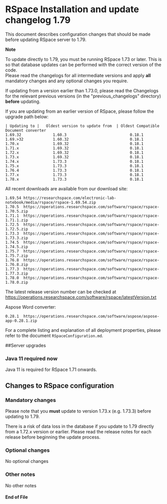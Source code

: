 RSpace Installation and update changelog 1.79
=============================================

This document describes configuration changes that should be made before updating RSpace server to 1.79.

**Note** 

To update directly to 1.79, you must be running RSpace 1.73 or later.
This is so that database updates can be performed with the correct version of the code.  
Please read the changelogs for all intermediate versions and apply **all** mandatory changes and any optional changes you require.

If updating from a version earlier than 1.73.0, please read the Changelogs for the relevant previous 
versions (in the "previous_changelogs" directory) **before** updating.

If you are updating from an earlier version of RSpace, please follow the upgrade path below:

    | Updating to |   Oldest version to update from  | Oldest Compatible Document converter
    1.69.32              1.60.3                            0.18.1
    1.69.>32             1.60.32                           0.18.1
    1.70.x               1.69.32                           0.18.1
    1.71.x               1.69.32                           0.18.1
    1.72.x               1.69.32                           0.18.1
    1.73.x               1.69.32                           0.18.1
    1.74.x               1.73.3                            0.18.1
    1.75.x               1.73.3                            0.18.1
    1.76.4               1.73.3                            0.18.1
    1.77.x               1.73.3                            0.18.1
    1.78.x               1.73.3                            0.18.1

All recent downloads are available from our download site:

    1.69.54 https://researchspace.com/electronic-lab-notebook/media/rspace/rspace-1.69.54.zip
    1.70.5  https://operations.researchspace.com/software/rspace/rspace-1.70.5.zip
    1.71.1  https://operations.researchspace.com/software/rspace/rspace-1.71.1.zip
    1.72.5  https://operations.researchspace.com/software/rspace/rspace-1.72.5.zip
    1.73.3  https://operations.researchspace.com/software/rspace/rspace-1.73.3.zip
    1.74.5  https://operations.researchspace.com/software/rspace/rspace-1.74.5.zip
    1.75.7  https://operations.researchspace.com/software/rspace/rspace-1.75.7.zip
    1.76.8  https://operations.researchspace.com/software/rspace/rspace-1.76.8.zip
    1.77.3  https://operations.researchspace.com/software/rspace/rspace-1.77.3.zip
    1.78.0  https://operations.researchspace.com/software/rspace/rspace-1.78.0.zip

The latest release version number can be checked at https://operations.researchspace.com/software/rspace/latestVersion.txt

 Aspose Word converter:

    0.28.1  https://operations.researchspace.com/software/aspose/aspose-app-0.28.1.zip

For a complete listing and explanation of all deployment properties, please refer to the document `RSpaceConfiguration.md`.

##Server upgrades

### Java 11 required now

Java 11 is required for RSpace 1.71 onwards.

## Changes to RSpace configuration

### Mandatory changes

Please note that you **must** update to version 1.73.x (e.g. 1.73.3) before updating to 1.79.

There is a risk of data loss in the database if you update to 1.79 directly from a 1.72.x version or earlier.
Please read the release notes for each release before beginning the update process.

### Optional changes

No optional changes

### Other notes

No other notes

#### End of File